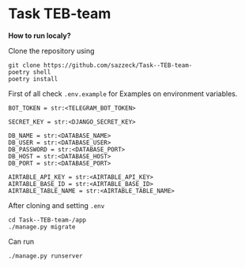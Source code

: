 # Task TEB-team

**How to run localy?**

Clone the repository using
```
git clone https://github.com/sazzeck/Task--TEB-team-
poetry shell
poetry install
```

First of all check `.env.example` for Examples on environment variables.

```
BOT_TOKEN = str:<TELEGRAM_BOT_TOKEN>

SECRET_KEY = str:<DJANGO_SECRET_KEY>

DB_NAME = str:<DATABASE_NAME>
DB_USER = str:<DATABASE_USER>
DB_PASSWORD = str:<DATABASE_PORT>
DB_HOST = str:<DATABASE_HOST>
DB_PORT = str:<DATABASE_PORT>

AIRTABLE_API_KEY = str:<AIRTABLE_API_KEY>
AIRTABLE_BASE_ID = str:<AIRTABLE_BASE_ID>
AIRTABLE_TABLE_NAME = str:<AIRTABLE_TABLE_NAME>
```


After cloning and setting `.env`
```
cd Task--TEB-team-/app
./manage.py migrate
```

Can run
```
./manage.py runserver
```
